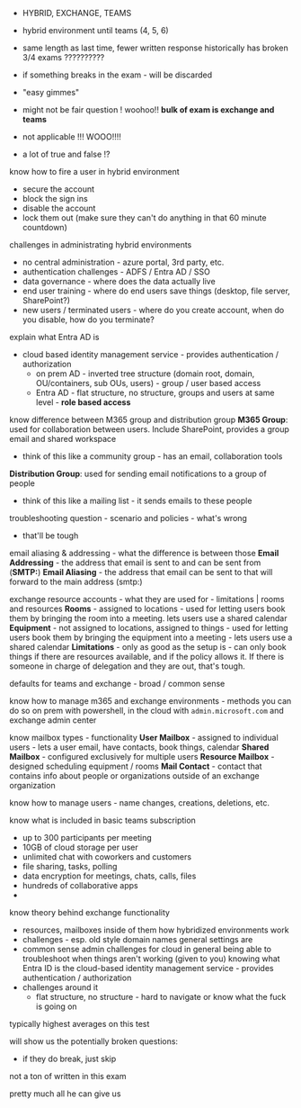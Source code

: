 
- HYBRID, EXCHANGE, TEAMS
- hybrid environment until teams (4, 5, 6)
- same length as last time, fewer written response
historically has broken 3/4 exams ??????????
- if something breaks in the exam - will be discarded 

- "easy gimmes"
- might not be fair question ! woohoo!!
**bulk of exam is exchange and teams**
- not applicable !!! WOOO!!!!
- a lot of true and false !?

know how to fire a user in hybrid environment
- secure the account
- block the sign ins
- disable the account
- lock them out (make sure they can't do anything in that 60 minute countdown)

challenges in administrating hybrid environments
- no central administration - azure portal, 3rd party, etc.
- authentication challenges - ADFS / Entra AD / SSO
- data governance - where does the data actually live
- end user training - where do end users save things (desktop, file server, SharePoint?)
- new users / terminated users - where do you create account, when do you disable, how do you terminate?


explain what Entra AD is
- cloud based identity management service - provides authentication / authorization
	- on prem AD - inverted tree structure (domain root, domain, OU/containers, sub OUs, users) - group / user based access
	- Entra AD - flat structure, no structure, groups and users at same level - **role based access**


know difference between M365 group and distribution group
**M365 Group**: used for collaboration between users. Include SharePoint, provides a group email and shared workspace
- think of this like a community group - has an email, collaboration tools

**Distribution Group**: used for sending email notifications to a group of people
- think of this like a mailing list - it sends emails to these people

troubleshooting question - scenario and policies - what's wrong
- that'll be tough

email aliasing & addressing - what the difference is between those
**Email Addressing** - the address that email is sent to and can be sent from (**SMTP:**)
**Email Aliasing** - the address that email can be sent to that will forward to the main address (smtp:)

exchange resource accounts - what they are used for - limitations | rooms and resources
**Rooms** - assigned to locations - used for letting users book them by bringing the room into a meeting. lets users use a shared calendar
**Equipment** - not assigned to locations, assigned to things - used for letting users book them by bringing the equipment into a meeting - lets users use a shared calendar
**Limitations** - only as good as the setup is - can only book things if there are resources available, and if the policy allows it. If there is someone in charge of delegation and they are out, that's tough.

defaults for teams and exchange - broad / common sense


know how to manage m365 and exchange environments - methods you can do so
on prem with powershell, in the cloud with `admin.microsoft.com` and exchange admin center

know mailbox types - functionality
**User Mailbox** - assigned to individual users - lets a user email, have contacts, book things, calendar
**Shared Mailbox** - configured exclusively for multiple users
**Resource Mailbox** - designed scheduling equipment / rooms
**Mail Contact** - contact that contains info about people or organizations outside of an exchange organization

know how to manage users - name changes, creations, deletions, etc.


know what is included in basic teams subscription
- up to 300 participants per meeting
- 10GB of cloud storage per user
- unlimited chat with coworkers and customers
- file sharing, tasks, polling
- data encryption for meetings, chats, calls, files
- hundreds of collaborative apps
- 





know theory behind exchange functionality
- resources, mailboxes inside of them
how hybridized environments work
- challenges - esp. old style domain names
general settings are
- common sense
admin challenges for cloud in general
being able to troubleshoot when things aren't working (given to you)
knowing what Entra ID is
the cloud-based identity management service - provides authentication / authorization
- challenges around it
	- flat structure, no structure - hard to navigate or know what the fuck is going on



typically highest averages on this test

will show us the potentially broken questions:
- if they do break, just skip

not a ton of written in this exam

pretty much all he can give us
